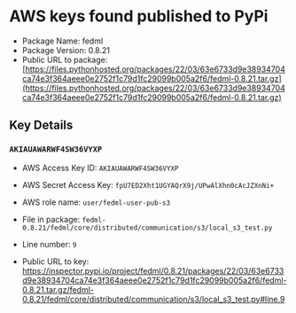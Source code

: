 # AWS keys found published to PyPi

* Package Name: fedml
* Package Version: 0.8.21
* Public URL to package: [https://files.pythonhosted.org/packages/22/03/63e6733d9e38934704ca74e3f364aeee0e2752f1c79d1fc29099b005a2f6/fedml-0.8.21.tar.gz](https://files.pythonhosted.org/packages/22/03/63e6733d9e38934704ca74e3f364aeee0e2752f1c79d1fc29099b005a2f6/fedml-0.8.21.tar.gz)

## Key Details

### `AKIAUAWARWF4SW36VYXP`

* AWS Access Key ID: `AKIAUAWARWF4SW36VYXP`
* AWS Secret Access Key: `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` 
* AWS role name: `user/fedml-user-pub-s3`
* File in package: `fedml-0.8.21/fedml/core/distributed/communication/s3/local_s3_test.py`
* Line number: `9`

* Public URL to key: https://inspector.pypi.io/project/fedml/0.8.21/packages/22/03/63e6733d9e38934704ca74e3f364aeee0e2752f1c79d1fc29099b005a2f6/fedml-0.8.21.tar.gz/fedml-0.8.21/fedml/core/distributed/communication/s3/local_s3_test.py#line.9


